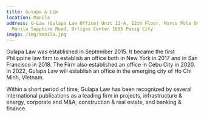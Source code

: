 ```yaml
---
title: Gulapa & Lim
location: Manila
address: G-Law (Gulapa Law Office) Unit 12-A, 12th Floor, Marco Polo Ortigas
  Manila Sapphire Road, Ortigas Center 1605 Pasig City
image: /img/manila.jpg
---
```

Gulapa Law was established in September 2015. It became the first Philippine law firm to establish an office both in New York in 2017 and in San Francisco in 2018. The Firm also established an office in Cebu City in 2020. In 2022, Gulapa Law will establish an office in the emerging city of Ho Chi Minh, Vietnam.


Within a short period of time, Gulapa Law has been recognized by several international publications as a leading firm in projects, infrastructure & energy, corporate and M&A, construction & real estate, and banking & finance.